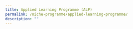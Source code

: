 ```yaml
---
title: Applied Learning Programme (ALP)
permalink: /niche-programme/applied-learning-programme/
description: ""
---
```




